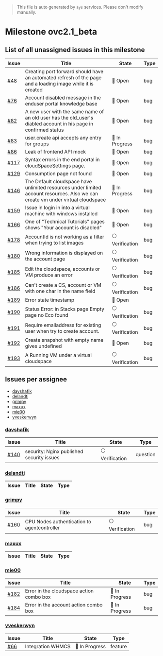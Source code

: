 > This file is auto generated by `ays` services. Please don't modify manually.

# Milestone ovc2.1_beta

## List of all unassigned issues in this milestone

|Issue|Title|State|Type|
|-----|-----|-----|---|
|[#48](https://github.com/0-complexity/openvcloud/issues/48)|Creating port forward should have an automated refresh of the page and a loading image while it is created|:red_circle: Open|bug|
|[#76](https://github.com/0-complexity/openvcloud/issues/76)|Account disabled message in the enduser portal knowledge base|:red_circle: Open|bug|
|[#82](https://github.com/0-complexity/openvcloud/issues/82)|A new user with the same name of an old user has the old_user's diabled account in his page in confirmed status|:red_circle: Open|bug|
|[#83](https://github.com/0-complexity/openvcloud/issues/83)|user.create api accepts any entry for groups|:large_blue_circle: In Progress|bug|
|[#86](https://github.com/0-complexity/openvcloud/issues/86)|Leak of frontend API mock|:red_circle: Open|bug|
|[#117](https://github.com/0-complexity/openvcloud/issues/117)|Syntax errors in the end portal in cloudSpaceSettings page.|:red_circle: Open|bug|
|[#129](https://github.com/0-complexity/openvcloud/issues/129)|Consumption page not found|:red_circle: Open|bug|
|[#146](https://github.com/0-complexity/openvcloud/issues/146)|The Default cloudspace have unlimited resources under limited account resources.  Also we can create vm under virtual cloudspace|:large_blue_circle: In Progress|bug|
|[#159](https://github.com/0-complexity/openvcloud/issues/159)|Issue in login in into a virtual machine with windows installed|:red_circle: Open|bug|
|[#166](https://github.com/0-complexity/openvcloud/issues/166)|One of "Technical Tutorials" pages shows "Your account is disabled"|:red_circle: Open|bug|
|[#178](https://github.com/0-complexity/openvcloud/issues/178)|AccountId is not working as a filter when trying to list images|:white_circle: Verification|bug|
|[#180](https://github.com/0-complexity/openvcloud/issues/180)|Wrong information is displayed on the account page|:white_circle: Verification|bug|
|[#185](https://github.com/0-complexity/openvcloud/issues/185)|Edit the cloudspace, accounts or VM produce an error|:white_circle: Verification|bug|
|[#186](https://github.com/0-complexity/openvcloud/issues/186)|Can't create a CS, account or VM with one char in the name field|:white_circle: Verification|bug|
|[#189](https://github.com/0-complexity/openvcloud/issues/189)|Error state timestamp|:red_circle: Open||
|[#190](https://github.com/0-complexity/openvcloud/issues/190)|Status Error: in Stacks page Empty page no Eco found|:white_circle: Verification|bug|
|[#191](https://github.com/0-complexity/openvcloud/issues/191)|Require emailaddress for existing user when try to create account.|:white_circle: Verification|bug|
|[#192](https://github.com/0-complexity/openvcloud/issues/192)|Create snapshot with empty name gives undefined|:red_circle: Open|bug|
|[#193](https://github.com/0-complexity/openvcloud/issues/193)|A Running VM under a virtual cloudspace|:white_circle: Verification|bug|


## Issues per assignee
- [davshafik](#davshafik)
- [delandtj](#delandtj)
- [grimpy](#grimpy)
- [maxux](#maxux)
- [mie00](#mie00)
- [yveskerwyn](#yveskerwyn)



### [davshafik](https://github.com/davshafik)

|Issue|Title|State|Type|
|-----|-----|-----|----|
|[#140](https://github.com/0-complexity/openvcloud/issues/140)|security: Nginx published security issues|:white_circle: Verification|question|


### [delandtj](https://github.com/delandtj)

|Issue|Title|State|Type|
|-----|-----|-----|----|


### [grimpy](https://github.com/grimpy)

|Issue|Title|State|Type|
|-----|-----|-----|----|
|[#160](https://github.com/0-complexity/openvcloud/issues/160)|CPU Nodes authentication to agentcontroller|:white_circle: Verification|bug|


### [maxux](https://github.com/maxux)

|Issue|Title|State|Type|
|-----|-----|-----|----|


### [mie00](https://github.com/mie00)

|Issue|Title|State|Type|
|-----|-----|-----|----|
|[#182](https://github.com/0-complexity/openvcloud/issues/182)|Error in the cloudspace action combo box|:large_blue_circle: In Progress|bug|
|[#184](https://github.com/0-complexity/openvcloud/issues/184)|Error in the account action combo box|:large_blue_circle: In Progress|bug|


### [yveskerwyn](https://github.com/yveskerwyn)

|Issue|Title|State|Type|
|-----|-----|-----|----|
|[#66](https://github.com/0-complexity/openvcloud/issues/66)|Integration WHMCS|:large_blue_circle: In Progress|feature|


